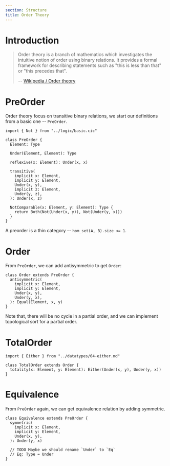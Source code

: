 ```yaml
---
section: Structure
title: Order Theory
---
```


# Introduction

> Order theory is a branch of mathematics which investigates the
> intuitive notion of order using binary relations. It provides a formal
> framework for describing statements such as "this is less than that"
> or "this precedes that".
>
> -- [Wikipedia / Order theory](https://en.wikipedia.org/wiki/Order_theory)

# PreOrder

Order theory focus on transitive binary relations,
we start our definitions from a basic one -- `PreOrder`.

```cicada
import { Not } from "../logic/basic.cic"

class PreOrder {
  Element: Type

  Under(Element, Element): Type

  reflexive(x: Element): Under(x, x)

  transitive(
    implicit x: Element,
    implicit y: Element,
    Under(x, y),
    implicit z: Element,
    Under(y, z),
  ): Under(x, z)

  NotComparable(x: Element, y: Element): Type {
    return Both(Not(Under(x, y)), Not(Under(y, x)))
  }
}
```

A preorder is a thin category -- `hom_set(A, B).size <= 1`.

# Order

From `PreOrder`, we can add antisymmetric to get `Order`:

```cicada
class Order extends PreOrder {
  antisymmetric(
    implicit x: Element,
    implicit y: Element,
    Under(x, y),
    Under(y, x),
  ): Equal(Element, x, y)
}
```

Note that, there will be no cycle in a partial order,
and we can implement topological sort for a partial order.

# TotalOrder

```cicada
import { Either } from "../datatypes/04-either.md"

class TotalOrder extends Order {
  totality(x: Element, y: Element): Either(Under(x, y), Under(y, x))
}
```

# Equivalence

From `PreOrder` again, we can get equivalence relation by adding symmetric.

```cicada
class Equivalence extends PreOrder {
  symmetric(
    implicit x: Element,
    implicit y: Element,
    Under(x, y),
  ): Under(y, x)

  // TODO Maybe we should rename `Under` to `Eq`
  // Eq: Type = Under
}
```
